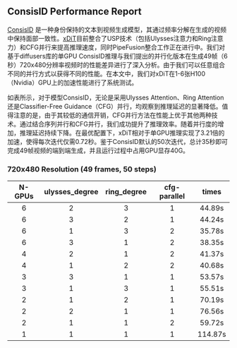 ## ConsisID Performance Report

[ConsisID](https://github.com/PKU-YuanGroup/ConsisID) 是一种身份保持的文本到视频生成模型，其通过频率分解在生成的视频中保持面部一致性。[xDiT](https://github.com/xdit-project/xDiT)目前整合了USP技术（包括Ulysses注意力和Ring注意力）和CFG并行来提高推理速度，同时PipeFusion整合工作正在进行中。我们对基于diffusers库的单GPU ConsisID推理与我们提出的并行化版本在生成49帧（6秒）720x480分辨率视频时的性能差异进行了深入分析。由于我们可以任意组合不同的并行方式以获得不同的性能。在本文中，我们对xDiT在1-6张H100（Nvidia）GPU上的加速性能进行了系统测试。

如表所示，对于模型ConsisID，无论是采用Ulysses Attention、Ring Attention还是Classifier-Free Guidance（CFG）并行，均观察到推理延迟的显著降低。值得注意的是，由于其较低的通信开销，CFG并行方法在性能上优于其他两种技术。通过结合序列并行和CFG并行，我们成功提升了推理效率。随着并行度的增加，推理延迟持续下降。在最优配置下，xDiT相对于单GPU推理实现了3.21倍的加速，使得每次迭代仅需0.72秒。鉴于ConsisID默认的50次迭代，总计35秒即可完成49帧视频的端到端生成，并且运行过程中占用GPU显存40G。

### 720x480 Resolution (49 frames, 50 steps)


| N-GPUs | ulysses_degree | ring_degree | cfg-parallel |   times   |
|:------:|:--------------:|:-----------:|:------------:|:---------:|
|   6    |       2        |      3      |      1       |   44.89s  |
|   6    |       3        |      2      |      1       |   44.24s  |
|   6    |       1        |      3      |      2       |   35.78s  |
|   6    |       3        |      1      |      2       |   38.35s  |
|   4    |       2        |      1      |      2       |   41.37s  |
|   4    |       1        |      2      |      2       |   40.68s  |
|   3    |       3        |      1      |      1       |   53.57s  |
|   3    |       1        |      3      |      1       |   55.51s  |
|   2    |       1        |      2      |      1       |   70.19s  |
|   2    |       2        |      1      |      1       |   76.56s  |
|   2    |       1        |      1      |      2       |   59.72s  |
|   1    |       1        |      1      |      1       |  114.87s  |
